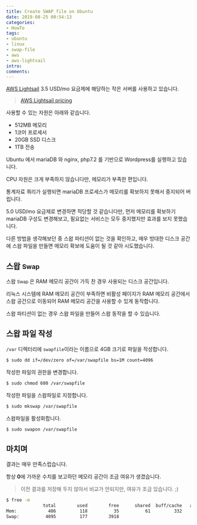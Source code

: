 ```yaml
---
title: Create SWAP file on Ubuntu
date: 2019-08-25 00:54:13
categories:
- HowTo
tags:
- ubuntu
- linux
- swap-file
- aws
- aws-lightsail
intro:
comments:
---
```


[AWS Lightsail](https://aws.amazon.com/ko/lightsail/) 3.5 USD/mo 요금제에 해당하는 작은 서버를 사용하고 있습니다.

> [AWS Lightsail pricing](https://aws.amazon.com/ko/lightsail/pricing/)

사용할 수 있는 자원은 아래와 같습니다.

- 512MB 메모리
- 1코어 프로세서
- 20GB SSD 디스크
- 1TB 전송

Ubuntu 에서 mariaDB 와 nginx, php7.2 를 기반으로 Wordpress를 실행하고 있습니다.

CPU 자원은 크게 부족하지 않습니다만, 메모리가 부족한 편입니다.

통계자료 쿼리가 실행되면 mariaDB 프로세스가 메모리를 확보하지 못해서 중지되어 버립니다.

5.0 USD/mo 요금제로 변경하면 적당할 것 같습니다만, 먼저 메모리를 확보하기 mariaDB 구성도 변경해보고, 필요없는 서비스는 모두 중지했지만 효과를 보지 못했습니다.

다른 방법을 생각해보던 중 스왑 파티션이 없는 것을 확인하고, 매우 방대한 디스크 공간에 스왑 파일을 만들면 메모리 확보에 도움이 될 것 같아 시도했습니다.


## 스왑 <small>Swap</small>

스왑 <small>Swap</small> 은 RAM 메모리 공간이 가득 찬 경우 사용되는 디스크 공간입니다. 

리눅스 시스템에 RAM 메모리 공간이 부족하면 비활성 페이지가 RAM 메모리 공간에서 스왑 공간으로 이동되어 RAM 메모리 공간을 사용할 수 있게 동작합니다.

스왑 파티션이 없는 경우 스왑 파일을 만들어 스왑 동작을 할 수 있습니다.


## 스왑 파일 작성



`/var` 디렉터리에 `swapfile`이라는 이름으로 4GB 크기로 파일을 작성합니다.

```bash
$ sudo dd if=/dev/zero of=/var/swapfile bs=1M count=4096
```

작성한 파일의 권한을 변경합니다.

```bash
$ sudo chmod 600 /var/swapfile
```

작성한 파일을 스왑파일로 지정합니다.

```bash
$ sudo mkswap /var/swapfile
```

스왑파일을 활성화합니다.

```bash
$ sudo swapon /var/swapfile 
```

## 마치며

결과는 매우 만족스럽습니다.

항상 **0**에 가까운 수치를 보고하던 메모리 공간이 조금 여유가 생겼습니다.

> 이전 결과를 저장해 두지 않아서 비교가 안되지만, 여유가 조금 있습니다. ;)

```bash
$ free -m
              total        used        free      shared  buff/cache   available
Mem:            486         118          35          61         332         264
Swap:          4095         177        3918
```

